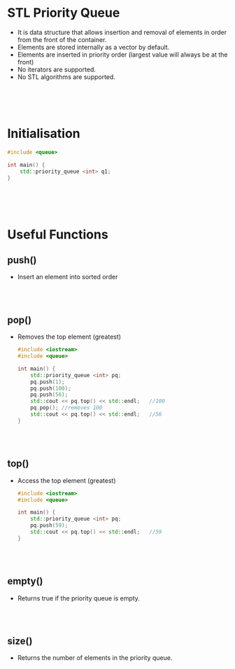 # STL Priority Queue

- It is data structure that allows insertion and removal of elements in order from the front of the container.
- Elements are stored internally as a vector by default.
- Elements are inserted in priority order (largest value will always be at the front)
- No iterators are supported.
- No STL algorithms are supported.

<br>
<br>
<br>

# Initialisation

```cpp
#include <queue>

int main() {
	std::priority_queue <int> q1;
}
```

<br>
<br>
<br>

# Useful Functions

## push()

- Insert an element into sorted order

<br>
<br>

## pop()

- Removes the top element (greatest)

  ```cpp
  #include <iostream>
  #include <queue>

  int main() {
      std::priority_queue <int> pq;
      pq.push(1);
      pq.push(100);
      pq.push(56);
      std::cout << pq.top() << std::endl;	//100
      pq.pop(); //removes 100
      std::cout << pq.top() << std::endl;	//56
  }
  ```

<br>
<br>

## top()

- Access the top element (greatest)

  ```cpp
  #include <iostream>
  #include <queue>

  int main() {
      std::priority_queue <int> pq;
      pq.push(59);
      std::cout << pq.top() << std::endl;	//59
  }
  ```

<br>
<br>

## empty()

- Returns true if the priority queue is empty.

<br>
<br>

## size()

- Returns the number of elements in the priority queue.
